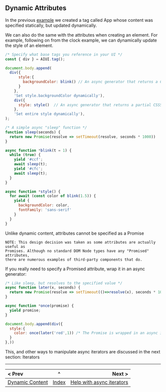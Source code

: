 ## Dynamic Attributes

In the previous [example]((https://raw.githack.com/MatAtBread/AI-UI/main/guide/examples/dynamic-content.html)) we created a tag called App whose content was specified statically, but updated dynamically.

We can also do the same with the attributes when creating an element. For example, following on from the clock example, we can dynamically update the style of an element.

```javascript
/* Specify what base tags you reference in your UI */
const { div } = AIUI.tag();

document.body.append(
  div({
      style:{
        backgroundColor: blink() // An async generator that returns a CSS color
      }
    },
    'Set style.backgroundColor dynamically'),
    div({
      style: style()  // An async generator that returns a partial CSSStyleDeclaratuion
    },
    'Set entire style dynamically'),
);

/* A simple async "sleep" function */
function sleep(seconds) {
  return new Promise(resolve => setTimeout(resolve, seconds * 1000))
}

async function *blink(t = 1) {
  while (true) {
    yield '#ccf';
    await sleep(t);
    yield '#cfc';
    await sleep(t);
  }
}

async function *style() {
  for await (const color of blink(1.5)) {
    yield {
      backgroundColor: color,
      fontFamily: 'sans-serif'
    }
  }
}
```

Unlike dynamic content, attributes cannot be specified as a Promise

```
NOTE: This design decision was taken as some attributes are actually useful as
Promises. Although no standard DOM Node types have any "Promised" attributes,
there are numerous examples of third-party components that do.
```

If you really need to specify a Promised attribute, wrap it in an async generator:

```javascript
/* Like sleep, but resolves to the specified value */
async function later(x, seconds) {
  return new Promise(resolve => setTimeout(()=>resolve(x), seconds * 1000));
}

async function *once(promise) {
  yield promise;
}

document.body.append(div({
  style:{
    color: once(later('red',1)) /* The Promise is wrapped in an async iterable, and AIUI will set the color to 'red' when it resolves after a second */
  }
},))
```

This, and other ways to manipulate async iterators are discussed in the next section: Iterators

____

| < Prev | ^ |  Next > |
|:-------|:-:|--------:|
| [Dynamic Content](./dynamic-content.md) | [Index](./index.md) | [Help with async iterators](./iterators.md) |



